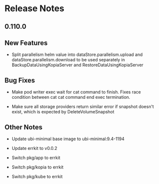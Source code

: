# Release Notes

## 0.110.0

## New Features

<!-- releasenotes/notes/pre-release-0.110.0-a47623540224894a.yaml @ b'ee13e8df9850ff4a5ead22c922120b13c80614a5' -->
* Split parallelism helm value into dataStore.parallelism.upload and dataStore.parallelism.download to be used separately in BackupDataUsingKopiaServer and RestoreDataUsingKopiaServer

## Bug Fixes

<!-- releasenotes/notes/pre-release-0.110.0-a47623540224894a.yaml @ b'ee13e8df9850ff4a5ead22c922120b13c80614a5' -->
* Make pod writer exec wait for cat command to finish. Fixes race condition between cat cat command end exec termination.

<!-- releasenotes/notes/pre-release-0.110.0-a47623540224894a.yaml @ b'ee13e8df9850ff4a5ead22c922120b13c80614a5' -->
* Make sure all storage providers return similar error if snapshot doesn't exist, which is expected by DeleteVolumeSnapshot

## Other Notes

<!-- releasenotes/notes/pre-release-0.110.0-a47623540224894a.yaml @ b'ee13e8df9850ff4a5ead22c922120b13c80614a5' -->
* Update ubi-minimal base image to ubi-minimal:9.4-1194

<!-- releasenotes/notes/pre-release-0.110.0-a47623540224894a.yaml @ b'ee13e8df9850ff4a5ead22c922120b13c80614a5' -->
* Update errkit to v0.0.2

<!-- releasenotes/notes/pre-release-0.110.0-a47623540224894a.yaml @ b'ee13e8df9850ff4a5ead22c922120b13c80614a5' -->
* Switch pkg/app to errkit

<!-- releasenotes/notes/pre-release-0.110.0-a47623540224894a.yaml @ b'ee13e8df9850ff4a5ead22c922120b13c80614a5' -->
* Switch pkg/kopia to errkit

<!-- releasenotes/notes/pre-release-0.110.0-a47623540224894a.yaml @ b'ee13e8df9850ff4a5ead22c922120b13c80614a5' -->
* Switch pkg/kube to errkit
